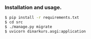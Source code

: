 
### Installation and usage.

```bash
$ pip install -r requirements.txt
$ cd src
$ ./manage.py migrate
$ uvicorn dinarkurs.asgi:application
```